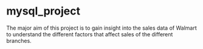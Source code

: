 # mysql_project
The major aim of this project is to gain insight into the sales data of Walmart to understand the different factors that affect sales of the different branches.
